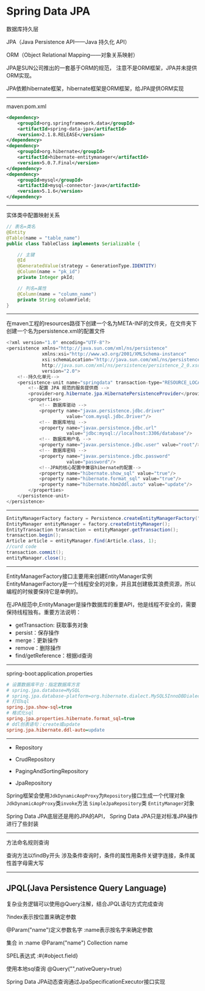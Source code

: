 
# Spring Data JPA
数据库持久层


JPA（Java Persistence API——Java 持久化 API）

ORM（Object Relational Mapping——对象关系映射）


JPA是SUN公司推出的一套基于ORM的规范，
注意不是ORM框架，JPA并未提供ORM实现。

JPA依赖hibernate框架，hibernate框架是ORM框架，给JPA提供ORM实现

---

maven:pom.xml
```xml
<dependency>
    <groupId>org.springframework.data</groupId>
    <artifactId>spring-data-jpa</artifactId>
    <version>2.1.8.RELEASE</version>
</dependency>
<dependency>
    <groupId>org.hibernate</groupId>
    <artifactId>hibernate-entitymanager</artifactId>
    <version>5.0.7.Final</version>
</dependency>
<dependency>
    <groupId>mysql</groupId>
    <artifactId>mysql-connector-java</artifactId>
    <version>5.1.6</version>
</dependency>
```
---


实体类中配置映射关系
```java
// 表名=类名
@Entity
@Table(name = "table_name")
public class TableClass implements Serializable {

    // 主键
    @Id
    @GeneratedValue(strategy = GenerationType.IDENTITY)
    @Column(name = "pk_id")
    private Integer pkId;

    // 列名=属性
    @Column(name = "column_name")
    private String columnField;
}
```

---


在maven工程的resources路径下创建一个名为META-INF的文件夹，在文件夹下创建一个名为persistence.xml的配置文件
```java
<?xml version="1.0" encoding="UTF-8"?>
<persistence xmlns="http://java.sun.com/xml/ns/persistence"
             xmlns:xsi="http://www.w3.org/2001/XMLSchema-instance"
             xsi:schemaLocation="http://java.sun.com/xml/ns/persistence
             http://java.sun.com/xml/ns/persistence/persistence_2_0.xsd"
             version="2.0">
    <!--持久化单元-->
    <persistence-unit name="springdata" transaction-type="RESOURCE_LOCAL">
        <!--配置 JPA 规范的服务提供商 -->
        <provider>org.hibernate.jpa.HibernatePersistenceProvider</provider>
        <properties>
            <!-- 数据库驱动 -->
            <property name="javax.persistence.jdbc.driver"
                      value="com.mysql.jdbc.Driver"/>
            <!-- 数据库地址 -->
            <property name="javax.persistence.jdbc.url"
                      value="jdbc:mysql://localhost:3306/database"/>
            <!-- 数据库用户名 -->
            <property name="javax.persistence.jdbc.user" value="root"/>
            <!-- 数据库密码 -->
            <property name="javax.persistence.jdbc.password"
                      value="password"/>
            <!--JPA的核心配置中兼容hibernate的配置-->
            <property name="hibernate.show_sql" value="true"/>
            <property name="hibernate.format_sql" value="true"/>
            <property name="hibernate.hbm2ddl.auto" value="update"/>
        </properties>
    </persistence-unit>
</persistence>
```
---

```java
EntityManagerFactory factory = Persistence.createEntityManagerFactory("springdata");
EntityManager entityManager = factory.createEntityManager();
EntityTransaction transaction = entityManager.getTransaction();
transaction.begin();
Article article = entityManager.find(Article.class, 1);
//curd code
transaction.commit();
entityManager.close();
```
---


EntityManagerFactory接口主要用来创建EntityManager实例
EntityManagerFactory是一个线程安全的对象，并且其创建极其浪费资源，所以编程的时候要保持它是单例的。

在JPA规范中,EntityManager是操作数据库的重要API，他是线程不安全的，需要保持线程独有。重要方法说明：
- getTransaction: 获取事务对象
- persist：保存操作
- merge：更新操作
- remove：删除操作
- find/getReference：根据id查询



---

spring-boot:application.properties
```ini
# 设置数据库平台：指定数据库方言
# spring.jpa.database=MySQL
# spring.jpa.database-platform=org.hibernate.dialect.MySQL5InnoDBDialect
# 打印sql
spring.jpa.show-sql=true
# 格式化sql
spring.jpa.properties.hibernate.format_sql=true
# ddl创表语句：create或update
spring.jpa.hibernate.ddl-auto=update
```





---

- Repository

- CrudRepository

- PagingAndSortingRepository

- JpaRepository


Spring框架会使用`JdkDynamicAopProxy`为`Repository`接口生成一个代理对象
`JdkDynamicAopProxy`类`invoke`方法
`SimpleJpaRepository`类
`EntityManager`对象


Spring Data JPA底层还是用的JPA的API，
Spring Data JPA只是对标准JPA操作进行了些封装


---
方法命名规则查询


查询方法以findBy开头
涉及条件查询时，条件的属性用条件关键字连接，条件属性首字母需大写








---


## JPQL(Java Persistence Query Language)

复杂业务逻辑可以使用@Query注解，结合JPQL语句方式完成查询


?index表示按位置来确定参数

@Param("name")定义参数名字
:name表示按名字来确定参数

集合
in :name
@Param("name") Collection<String> name

SPEL表达式
:#{#object.field}


使用本地sql查询
@Query("",nativeQuery=true)



Spring Data JPA动态查询通过JpaSpecificationExecutor接口实现